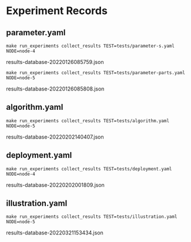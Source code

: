 # Experiment Records

## parameter.yaml
```make run_experiments collect_results TEST=tests/parameter-s.yaml NODE=node-4```


results-database-20220126085759.json

```make run_experiments collect_results TEST=tests/parameter-parts.yaml NODE=node-5```

results-database-20220126085808.json

## algorithm.yaml
```make run_experiments collect_results TEST=tests/algorithm.yaml NODE=node-5```

results-database-20220202140407.json



## deployment.yaml
```make run_experiments collect_results TEST=tests/deployment.yaml NODE=node-4```

results-database-20220202001809.json

## illustration.yaml
```make run_experiments collect_results TEST=tests/illustration.yaml NODE=node-5```

results-database-20220321153434.json